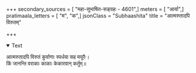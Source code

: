 +++
secondary_sources = [ "महा-सुभाषित-सङ्ग्रहः - 4601",]
meters = [ "आर्या",]
pratimaala_letters = [ "म", "क",]
jsonClass = "Subhaashita"
title = "आत्मरुतादपि विरुतम्"

+++

<details open><summary>Text</summary>

आत्मरुतादपि विरुतं कुर्वाणाः स्पर्धया सह मयूरैः।  
किं जानन्ति वराकाः काकाः केकारवान् कर्तुम्॥
</details>
